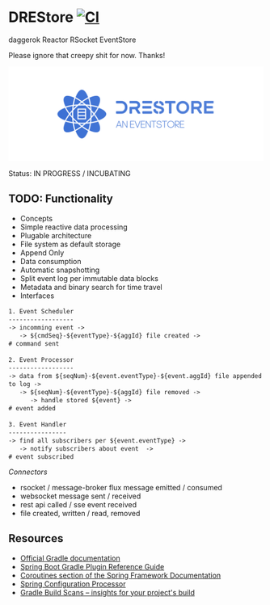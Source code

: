 # DREStore [![CI](https://github.com/daggerok/drestore/workflows/CI/badge.svg)](https://github.com/daggerok/drestore/actions?query=workflow%3ACI)
daggerok Reactor RSocket EventStore

Please ignore that creepy shit for now. Thanks!

![logo](logos/logo-009.png)

Status: IN PROGRESS /  INCUBATING

## TODO: Functionality
* Concepts
* Simple reactive data processing
* Plugable architecture
* File system as default storage
* Append Only
* Data consumption
* Automatic snapshotting
* Split event log per immutable data blocks
* Metadata and binary search for time travel
* Interfaces

```
1. Event Scheduler
------------------
-> incomming event ->
   -> ${cmdSeq}-${eventType}-${aggId} file created ->
# command sent

2. Event Processor
------------------
-> data from ${seqNum}-${event.eventType}-${event.aggId} file appended to log ->
   -> ${seqNum}-${eventType}-${aggId} file removed ->
      -> handle stored ${event} ->
# event added

3. Event Handler
----------------
-> find all subscribers per ${event.eventType} ->
   -> notify subscribers about event  ->
# event subscribed
```

_Connectors_

* rsocket / message-broker flux message emitted / consumed
* websocket message sent / received
* rest api called / sse event received 
* file created, written / read, removed

## Resources

* [Official Gradle documentation](https://docs.gradle.org)
* [Spring Boot Gradle Plugin Reference Guide](https://docs.spring.io/spring-boot/docs/2.2.6.RELEASE/gradle-plugin/reference/html/)
* [Coroutines section of the Spring Framework Documentation](https://docs.spring.io/spring/docs/5.2.5.RELEASE/spring-framework-reference/languages.html#coroutines)
* [Spring Configuration Processor](https://docs.spring.io/spring-boot/docs/2.2.6.RELEASE/reference/htmlsingle/#configuration-metadata-annotation-processor)
* [Gradle Build Scans – insights for your project's build](https://scans.gradle.com#gradle)
